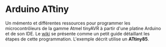 # Arduino ATtiny
Un mémento et différentes ressources pour programmer les microcontrôleurs de la gamme Atmel tinyAVR à partir d'une platine Arduino et de son IDE. 
Le [wiki](https://github.com/FabLabChene20/Arduino-ATtiny/wiki) se présente comme un petit guide détaillant les étapes de cette programmation.
L'exemple décrit utilise un **ATtiny85**.